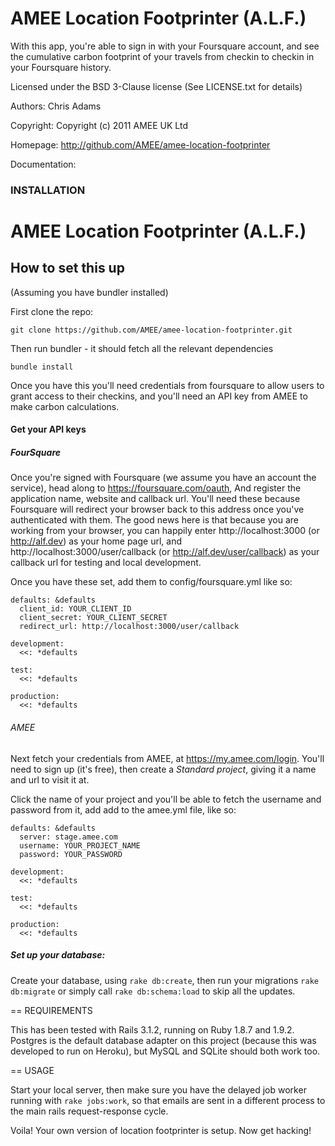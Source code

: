 # AMEE Location Footprinter (A.L.F.)

With this app, you're able to sign in with your Foursquare account, and see the cumulative carbon footprint of your travels from checkin to checkin in your Foursquare history.

Licensed under the BSD 3-Clause license (See LICENSE.txt for details)

Authors: Chris Adams

Copyright: Copyright (c) 2011 AMEE UK Ltd

Homepage: http://github.com/AMEE/amee-location-footprinter

Documentation: <DOCUMENTATION LINK>

### INSTALLATION

# AMEE Location Footprinter (A.L.F.)

## How to set this up

(Assuming you have bundler installed)

First clone the repo:

    git clone https://github.com/AMEE/amee-location-footprinter.git

Then run bundler - it should fetch all the relevant dependencies

    bundle install

Once you have this you'll need credentials from foursquare to allow users to grant access to their checkins, and you'll need an API key from AMEE to make carbon calculations.


#### Get your API keys

##### FourSquare

Once you're signed with Foursquare (we assume you have an account the service), head along to https://foursquare.com/oauth, And register the application name, website and callback url. You'll need these because Foursquare will redirect your browser back to this address once you've authenticated with them. The good news here is that because you are working from your browser, you can happily enter http://localhost:3000 (or http://alf.dev) as your home page url, and http://localhost:3000/user/callback (or http://alf.dev/user/callback) as your callback url for testing and local development.

Once you have these set, add them to config/foursquare.yml like so:

    defaults: &defaults
      client_id: YOUR_CLIENT_ID
      client_secret: YOUR_CLIENT_SECRET
      redirect_url: http://localhost:3000/user/callback

    development:
      <<: *defaults

    test:
      <<: *defaults

    production:
      <<: *defaults

###### AMEE

Next fetch your credentials from AMEE, at https://my.amee.com/login. You'll need to sign up (it's free), then create a *Standard project*, giving it a name and url to visit it at.

Click the name of your project and you'll be able to fetch the username and password from it, add add to the amee.yml file, like so:

    defaults: &defaults
      server: stage.amee.com
      username: YOUR_PROJECT_NAME
      password: YOUR_PASSWORD

    development:
      <<: *defaults

    test:
      <<: *defaults

    production:
      <<: *defaults

##### Set up your database:

Create your database, using `rake db:create`, then run your migrations `rake db:migrate` or simply call `rake db:schema:load` to skip all the updates.


== REQUIREMENTS

This has been tested with Rails 3.1.2, running on Ruby 1.8.7 and 1.9.2. Postgres is the default database adapter on this project (because this was developed to run on Heroku), but MySQL and SQLite should both work too.

== USAGE

Start your local server, then make sure you have the delayed job worker running with `rake jobs:work`, so that emails are sent in a different process to the main rails request-response cycle. 

Voila! Your own version of location footprinter is setup. Now get hacking!
